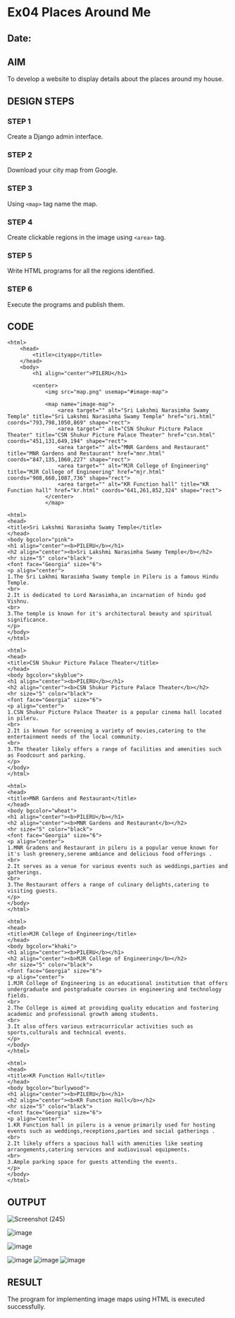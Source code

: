 # Ex04 Places Around Me
## Date: 

## AIM
To develop a website to display details about the places around my house.

## DESIGN STEPS

### STEP 1
Create a Django admin interface.

### STEP 2
Download your city map from Google.

### STEP 3
Using ```<map>``` tag name the map.

### STEP 4
Create clickable regions in the image using ```<area>``` tag.

### STEP 5
Write HTML programs for all the regions identified.

### STEP 6
Execute the programs and publish them.

## CODE
```
<html>
    <head>
        <title>cityapp</title>
    </head>
    <body>
        <h1 align="center">PILERU</h1>

        <center>
            <img src="map.png" usemap="#image-map">

            <map name="image-map">
                <area target="" alt="Sri Lakshmi Narasimha Swamy Temple" title="Sri Lakshmi Narasimha Swamy Temple" href="sri.html" coords="793,798,1050,869" shape="rect">
                <area target="" alt="CSN Shukur Picture Palace Theater" title="CSN Shukur Picture Palace Theater" href="csn.html" coords="451,131,649,194" shape="rect">
                <area target="" alt="MNR Gardens and Restaurant" title="MNR Gardens and Restaurant" href="mnr.html" coords="847,135,1060,227" shape="rect">
                <area target="" alt="MJR College of Engineering" title="MJR College of Engineering" href="mjr.html" coords="908,660,1087,736" shape="rect">
                <area target="" alt="KR Function hall" title="KR Function hall" href="kr.html" coords="641,261,852,324" shape="rect">
            </center>
            </map>

<html>
<head>
<title>Sri Lakshmi Narasimha Swamy Temple</title>
</head>
<body bgcolor="pink">
<h1 align="center"><b>PILERU</b></h1>
<h2 align="center"><b>Sri Lakshmi Narasimha Swamy Temple</b></h2>
<hr size="5" color="black">
<font face="Georgia" size="6">
<p align="center">
1.The Sri Lakhmi Narasimha Swamy temple in Pileru is a famous Hindu Temple.
<br>
2.It is dedicated to Lord Narasimha,an incarnation of hindu god Vishnu.
<br>
3.The temple is known for it's architectural beauty and spiritual significance. 
</p>
</body>
</html>

<html>
<head>
<title>CSN Shukur Picture Palace Theater</title>
</head>
<body bgcolor="skyblue">
<h1 align="center"><b>PILERU</b></h1>
<h2 align="center"><b>CSN Shukur Picture Palace Theater</b></h2>
<hr size="5" color="black">
<font face="Georgia" size="6">
<p align="center">
1.CSN Shukur Picture Palace Theater is a popular cinema hall located in pileru.
<br>
2.It is known for screening a variety of movies,catering to the entertainment needs of the local community.
<br>
3.The theater likely offers a range of facilities and amenities such as Foodcourt and parking.
</p>
</body>
</html>

<html>
<head>
<title>MNR Gardens and Restaurant</title>
</head>
<body bgcolor="wheat">
<h1 align="center"><b>PILERU</b></h1>
<h2 align="center"><b>MNR Gardens and Restaurant</b></h2>
<hr size="5" color="black">
<font face="Georgia" size="6">
<p align="center">
1.MNR Gradens and Restaurant in pileru is a popular venue known for it's lush greenery,serene ambiance and delicious food offerings .
<br>
2.It serves as a venue for various events such as weddings,parties and gatherings.
<br>
3.The Restaurant offers a range of culinary delights,catering to visiting guests.
</p>
</body>
</html>

<html>
<head>
<title>MJR College of Engineering</title>
</head>
<body bgcolor="khaki">
<h1 align="center"><b>PILERU</b></h1>
<h2 align="center"><b>MJR College of Engineering</b></h2>
<hr size="5" color="black">
<font face="Georgia" size="6">
<p align="center">
1.MJR College of Engineering is an educational institution that offers undergraduate and postgraduate courses in engineering and technology fields.
<br>
2.The College is aimed at providing quality education and fostering academic and professional growth among students.
<br>
3.It also offers various extracurricular activities such as sports,culturals and technical events.
</p>
</body>
</html>

<html>
<head>
<title>KR Function Hall</title>
</head>
<body bgcolor="burlywood">
<h1 align="center"><b>PILERU</b></h1>
<h2 align="center"><b>KR Function Hall</b></h2>
<hr size="5" color="black">
<font face="Georgia" size="6">
<p align="center">
1.KR Function hall in pileru is a venue primarily used for hosting events such as weddings,receptions,parties and social gatherings .
<br>
2.It likely offers a spacious hall with amenities like seating arrangements,catering services and audiovisual equipments.
<br>
3.Ample parking space for guests attending the events.
</p>
</body>
</html>
```

## OUTPUT
![Screenshot (245)](https://github.com/IMRAAN2005/NearMe/assets/149347407/b8299607-ed20-40a7-8c18-2f70a70d912e)

![image](https://github.com/IMRAAN2005/NearMe/assets/149347407/c2a4f5ce-2e70-4abc-96e5-7f707b19ce90)


![image](https://github.com/IMRAAN2005/NearMe/assets/149347407/3fe388b3-6e26-4872-bf78-0c4cf1d4989e)

![image](https://github.com/IMRAAN2005/NearMe/assets/149347407/df9a4477-e5b2-41e1-85c8-8fe3a39c9d79)
![image](https://github.com/IMRAAN2005/NearMe/assets/149347407/90e19583-186c-4eee-a2ee-46140c6787f4)
![image](https://github.com/IMRAAN2005/NearMe/assets/149347407/eb4df884-3583-4b67-8630-27919bb28f6e)



## RESULT
The program for implementing image maps using HTML is executed successfully.
